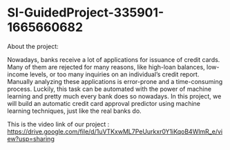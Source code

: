 # SI-GuidedProject-335901-1665660682


About the project:

Nowadays, banks receive a lot of applications for issuance of credit cards. Many of them are rejected for many reasons, like high-loan balances,
low-income levels, or too many inquiries on an individual’s credit report. Manually analyzing these applications is error-prone and a time-consuming process.
Luckily, this task can be automated with the power of machine learning and pretty much every bank does so nowadays. In this project, we will build an automatic 
credit card approval predictor using machine learning techniques, just like the real banks do.


This is the video link of our project :   https://drive.google.com/file/d/1uVTKxwML7PeUurkxr0Y1iKqoB4WlmR_e/view?usp=sharing

